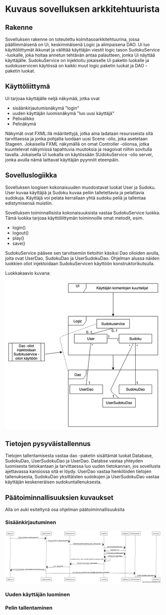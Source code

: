 # Kuvaus sovelluksen arkkitehtuurista

## Rakenne

Sovelluksen rakenne on toteutettu kolmitasoarkkitehtuurina, jossa päällimmäisenä on Ui, keskimmäisenä Logic ja alimpaisena DAO. Ui luo käyttöliittymät ikkunat ja välittää käyttäjän viestit logic tason SudokuService -luokalle, joka hoitaa annetun tehtävän antaa palautteen, jonka Ui näyttää käyttäjälle. SudokuService on injektoitu jokaiselle Ui paketin luokalle ja sudokuservicen käytössä on kaikki muut logic paketin luokat ja DAO -paketin luokat.

## Käyttöliittymä

Ui tarjoaa käyttäjälle neljä näkymää, jotka ovat
* sisäänkirjautumisnäkymä "login"
* uuden käyttäjän luomisnäkymä "luo uusi käyttäjä"
* Pelivalikko
* Pelinäkymä

 Näkymät ovat FXML:llä määritettyjä, jotka aina ladataan resursseista sitä tarvittaessa ja jonka pohjalta luodaan uusi Scene -olio, joka asetetaan Stageen. Jokaisella FXML näkymällä on omat Controller -olionsa, jotka kuuntelevat näkymissä tapahtuvia muutoksia ja reagoivat niihin sovitulla tavalla. Jokaisella Ui luokalla on käytössään SUdokuService -olio server, jonka avulla nämä laittavat käyttäjän pyynnöt eteenpäin.

## Sovelluslogiikka

Sovelluksen loogisen kokonaisuuden muodostavat luokat User ja Sudoku. User kuvaa käyttäjiä ja Sudoku kuvaa peliin talletettavia ja pelattavia sudokuja. Käyttäjä voi pelata kerrallaan yhtä sudoku peliä ja tallentaa edistymisensä muistiin. 

Sovelluksen toiminnallisista kokonaisuuksista vastaa SudokuService luokka. Tämä luokka tarjoaa käyttöliittymän toiminnoille omat metodit, esim.
* login()
* logout()
* play()
* save()

SudokuService pääsee sen tarvitsemiin tietoihin käsiksi Dao olioiden avulla, joita ovat UserDao, SudokuDao ja UserSudokuDao. Ohjelman alussa näiden luokkien oliot injektoidaan SudokuServicen käyttöön konstruktorikutsulla. 

Luokkakaavio kuvana:

![alt text](https://github.com/HegePI/ot-harjoitustyo/blob/master/dokumentaatio/kuvat/luokkakaavio.png)

## Tietojen pysyväistallennus

Tietojen tallentamisesta vastaa dao -paketin sisältämät luokat Database, SudokuDao, UserSudokuDao ja UserDao. Databse vastaa yhteyden luomisesta tietokantaan ja tarvittaessa luo uuden tietokannan, jos sovellusta ajettavassa kansiossa sitä ei löydy. UserDao vastaa henkilöiden tietojen tallenuksesta, SudokuDao yksittäisten sudokujen ja UserSudokuDao vastaa käyttäjän keskeneräisen sudokuntallenuksesta.


## Päätoiminnallisuuksien kuvaukset

Alla on auki esiteltynä osa ohjelman päätoiminnallisuuksita

### Sisäänkirjautuminen

![alt text](https://github.com/HegePI/ot-harjoitustyo/blob/master/dokumentaatio/kuvat/login.png)

### Uuden käyttäjän luominen

### Pelin tallentaminen